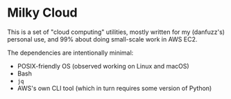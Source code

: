 Milky Cloud
===========

This is a set of "cloud computing" utilities, mostly written for my (danfuzz's)
personal use, and 99% about doing small-scale work in AWS EC2.

The dependencies are intentionally minimal:
* POSIX-friendly OS (observed working on Linux and macOS)
* Bash
* `jq`
* AWS's own CLI tool (which in turn requires some version of Python)
